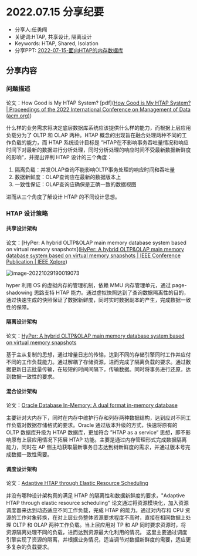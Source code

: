 # 2022.07.15 分享纪要

- 分享人:任勇闯
- 关键词:HTAP, 共享设计, 隔离设计
- Keywords: HTAP, Shared, Isolation  
- 分享PPT: [2022-07-15-面向HTAP的内存数据库](./slides/2022-07-15-面向HTAP的内存数据库.pdf)

## 分享内容

### 问题描述

论文：How Good is My HTAP System? [pdf]([How Good is My HTAP System? | Proceedings of the 2022 International Conference on Management of Data (acm.org)](https://dl.acm.org/doi/abs/10.1145/3514221.3526148))

什么样的业务需求将决定底层数据库系统应该提供什么样的能力，而根据上层应用负载分为了 OLTP 和 OLAP 两种。HTAP 概念的出现旨在融合处理两种不同的工作负载的能力，而 HTAP 系统设计目标是 ”HTAP在不影响事务吞吐量情况和响应时间下对最新的数据进行分析处理，同时分析处理的响应时间不受最新数据新鲜度的影响“，并提出评判 HTAP 设计的三个角度：

1. 隔离负载：并发OLAP查询不能影响OLTP事务处理的响应时间和吞吐量
2. 数据新鲜度：OLAP查询应在最新的数据版本上
3. 一致性保证：OLAP查询应确保是正确一致的数据视图

进而从三个角度了解设计 HTAP 的不同设计思想。

### HTAP 设计策略

#### 共享设计架构

论文：[HyPer: A hybrid OLTP&OLAP main memory database system based on virtual memory snapshots]([HyPer: A hybrid OLTP&OLAP main memory database system based on virtual memory snapshots | IEEE Conference Publication | IEEE Xplore](https://ieeexplore.ieee.org/abstract/document/5767867))

![image-20221029190019073](https://cdn.jsdelivr.net/gh/Beeter-yong/pictures/imgTwo/20221029190026.png)

hyper 利用 OS 的虚拟内存的管理机制，依赖 MMU 内存管理单元，通过 page-shadowing 思路支持 HTAP 能力。通过虚拟快照达到了查询数据隔离性的目的，通过快速生成的快照保证了数据新鲜度，同时实时数据副本的产生，完成数据一致性的保障。

#### 隔离设计架构

论文：[HyPer: A hybrid OLTP&OLAP main memory database system based on virtual memory snapshots](https://ieeexplore.ieee.org/abstract/document/5767867)

基于主从复制的思想，通过增量日志的传输，达到不同的存储引擎同时工作并应付不同的工作负载能力。通过解耦了存储资源，进而完成了隔离负载的要求。通过数据更新日志批量传输，在较短的时间间隔下，传输数据。同时将事务进行还原，达到数据一致性的要求。

#### 混合设计架构

论文：[Oracle Database In-Memory: A dual format in-memory database](https://ieeexplore.ieee.org/abstract/document/7113373)

主要针对大内存下，同时在内存中维护行存和列存两种数据结构，达到应对不同工作负载对数据存储格式的要求。Oracle 通过版本升级的方式，快速将原有的 OLTP 数据库升级为 HTAP 数据库，更加符合 ”HTAP as a service“ 思想，即不影响原有上层应用情况下拓展 HTAP 功能。主要是通过内存管理形式完成数据隔离能力，同时在 AP 侧主动获取最新事务日志达到树新鲜度的需求，并通过版本号完成数据一致性需要。

#### 调度设计架构

论文：[Adaptive HTAP through Elastic Resource Scheduling](https://dl.acm.org/doi/abs/10.1145/3318464.3389783)

并没有哪种设计架构真的满足 HTAP 的隔离性和数据新鲜度的要求，"Adaptive HTAP through elastic resource scheduling" 论文通过将资源模块化，加入资源调度器来达到动态适应不同工作负载，完成 HTAP 的能力。通过对内存和 CPU 资源的工作对象转换，在对上层业务整体资源要求程度不高时，直接在相同数据上处理 OLTP 和 OLAP 两种工作负载。当上层应用对 TP 和 AP 同时要求资源时，将资源隔离处理不同的负载，进而达到资源最大化利用的情况。 这里主要通过调度引擎实现了资源的隔离，并根据业务情况，适当调节对数据新鲜度的需要，适应更多复杂的负载要求。


